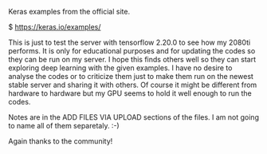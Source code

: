 Keras examples from the official site.

$  https://keras.io/examples/


This is just to test the server with tensorflow 2.20.0 to see how my 2080ti performs. It is only for educational purposes and for updating the codes so they can be run on my server. I hope this finds others well so they can start exploring deep learning with the given examples. I have no desire to analyse the codes or to criticize them just to make them run on the newest stable server and sharing it with others. Of course it might be different from hardware to hardware but my GPU seems to hold it well enough to run the codes. 

Notes are in the ADD FILES VIA UPLOAD sections of the files. I am not going to name all of them separetaly. :-)

Again thanks to the community! 
